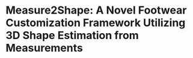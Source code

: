 # Measure2Shape: A Novel Footwear Customization Framework Utilizing 3D Shape Estimation from Measurements

